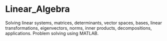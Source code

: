 # Linear_Algebra
Solving linear systems, matrices, determinants, vector spaces, bases, linear transformations, eigenvectors, norms, inner products, decompositions, applications. Problem solving using MATLAB.
